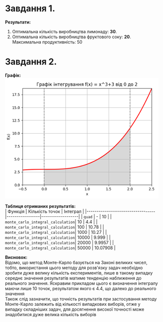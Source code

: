 
# Завдання 1. 
**Результати:**
1. Оптимальна кількість виробництва лимонаду: **30**.<br>
2. Оптимальна кількість виробництва фруктового соку: **20**.<br>
Максимальна продуктивність: 50<br>

# Завдання 2. 
**Графік:**<br>
![function.png](https://github.com/petjalviff/goit-algo-hw-10/blob/main/function.png)

**Таблиця отриманих результатів:**<br>
| Функція                           | Кількість точок | Інтеграл          | 
|-----------------------------------|-----------------|-------------------|
| `quad`                            | -               | 10                |
| `monte_carlo_integral_calculation`| 10              | 4.4               |
| `monte_carlo_integral_calculation`| 100             | 10.78             |
| `monte_carlo_integral_calculation`| 1000            | 10.27             |
| `monte_carlo_integral_calculation`| 10000           | 9.999             | 
| `monte_carlo_integral_calculation`| 20000           | 9.9957            | 
| `monte_carlo_integral_calculation`| 50000           | 10.07908          |

**Висновок:**<br>
Відомо, що метод Монте-Карло базується на Законі великих чисел, тобто, використання цього методу для розв'язку задач необхідно зробити дуже велику кількість експериментів, лише в такому випадку середнє значення результатів матиме тенденцію наближення до реального значення. Яскравим прикладом цього є визначення інтегралу маючи лише 10 точок, результатом якого є 4.4, що далеко до реального значення<br>
Також слід зазначити, що точність результатів при застосування методу Монте-Карло залежить від кількості випадкових виборів, отже у випадку складніших задач, для досягнення високої точності може знадобитися дуже велика кількість виборів<br>

